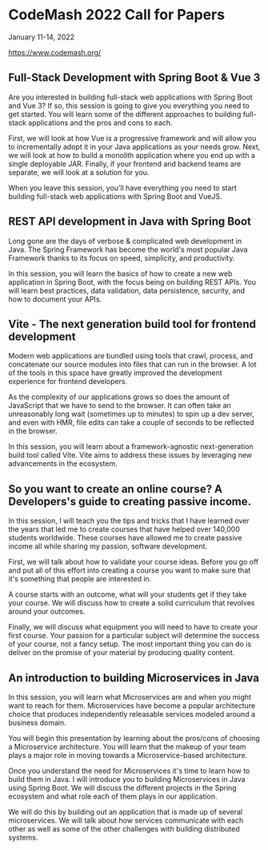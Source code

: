 # CodeMash 2022 Call for Papers

January 11-14, 2022

https://www.codemash.org/
## Full-Stack Development with Spring Boot & Vue 3

Are you interested in building full-stack web applications with Spring Boot and Vue 3? If so, this session is going to give you everything you need to get started. You will learn some of the different approaches to building full-stack applications and the pros and cons to each.

First, we will look at how Vue is a progressive framework and will allow you to incrementally adopt it in your Java applications as your needs grow. Next, we will look at how to build a monolith application where you end up with a single deployable JAR. Finally, if your frontend and backend teams are separate, we will look at a solution for you.

When you leave this session, you’ll have everything you need to start building full-stack web applications with Spring Boot and VueJS.
## REST API development in Java with Spring Boot

Long gone are the days of verbose & complicated web development in Java. The Spring Framework has become the world's most popular Java Framework thanks to its focus on speed, simplicity, and productivity.

In this session, you will learn the basics of how to create a new web application in Spring Boot, with the focus being on building REST APIs. You will learn best practices, data validation, data persistence, security, and how to document your APIs.

## Vite - The next generation build tool for frontend development

Modern web applications are bundled using tools that crawl, process, and concatenate our source modules into files that can run in the browser. A lot of the tools in this space have greatly improved the development experience for frontend developers.

As the complexity of our applications grows so does the amount of JavaScript that we have to send to the browser. It can often take an unreasonably long wait (sometimes up to minutes) to spin up a dev server, and even with HMR, file edits can take a couple of seconds to be reflected in the browser.

In this session, you will learn about a framework-agnostic next-generation build tool called Vite. Vite aims to address these issues by leveraging new advancements in the ecosystem.

## So you want to create an online course? A Developers's guide to creating passive income.

In this session, I will teach you the tips and tricks that I have learned over the years that led me to create courses that have helped over 140,000 students worldwide. These courses have allowed me to create passive income all while sharing my passion, software development.

First, we will talk about how to validate your course ideas. Before you go off and put all of this effort into creating a course you want to make sure that it's something that people are interested in.

A course starts with an outcome, what will your students get if they take your course. We will discuss how to create a solid curriculum that revolves around your outcomes.

Finally, we will discuss what equipment you will need to have to create your first course. Your passion for a particular subject will determine the success of your course, not a fancy setup. The most important thing you can do is deliver on the promise of your material by producing quality content.

## An introduction to building Microservices in Java

In this session, you will learn what Microservices are and when you might want to reach for them. Microservices have become a popular architecture choice that produces independently releasable services modeled around a business domain. 

You will begin this presentation by learning about the pros/cons of choosing a Microservice architecture. You will learn that the makeup of your team plays a major role in moving towards a Microservice-based architecture. 

Once you understand the need for Microservices it's time to learn how to build them in Java. I will introduce you to building Microservices in Java using Spring Boot. We will discuss the different projects in the Spring ecosystem and what role each of them plays in our application. 

We will do this by building out an application that is made up of several microservices. We will talk about how services communicate with each other as well as some of the other challenges with building distributed systems. 


